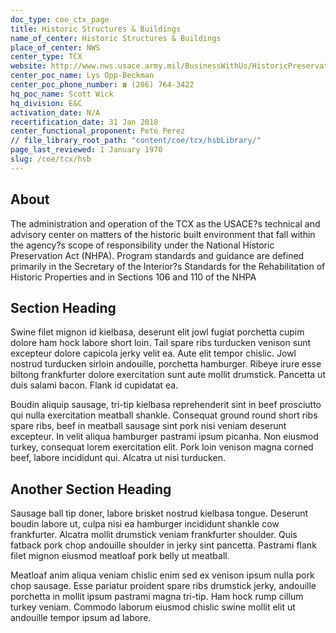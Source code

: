 ```yaml
---
doc_type: coe_ctx_page 
title: Historic Structures & Buildings
name_of_center: Historic Structures & Buildings
place_of_center: NWS
center_type: TCX
website: http://www.nws.usace.army.mil/BusinessWithUs/HistoricPreservation.aspx
center_poc_name: Lys Opp-Beckman
center_poc_phone_number: ☎ (206) 764-3422
hq_poc_name: Scott Wick
hq_division: E&C
activation_date: N/A
recertification_date: 31 Jan 2018
center_functional_proponent: Pete Perez
// file_library_root_path: "content/coe/tcx/hsbLibrary/" 
page_last_reviewed: 1 January 1970 
slug: /coe/tcx/hsb
---
```


## About 

The administration and operation of the TCX as the USACE?s technical and advisory center on matters of the historic built environment that fall within the agency?s scope of responsibility under the National Historic Preservation Act (NHPA). Program standards and guidance are defined primarily in the Secretary of the Interior?s Standards for the Rehabilitation of Historic Properties and in Sections 106 and 110 of the NHPA 

 ## Section Heading 

 Swine filet mignon id kielbasa, deserunt elit jowl fugiat porchetta cupim dolore ham hock labore short loin. Tail spare ribs turducken venison sunt excepteur dolore capicola jerky velit ea. Aute elit tempor chislic. Jowl nostrud turducken sirloin andouille, porchetta hamburger. Ribeye irure esse biltong frankfurter dolore exercitation sunt aute mollit drumstick. Pancetta ut duis salami bacon. Flank id cupidatat ea. 

 Boudin aliquip sausage, tri-tip kielbasa reprehenderit sint in beef prosciutto qui nulla exercitation meatball shankle. Consequat ground round short ribs spare ribs, beef in meatball sausage sint pork nisi veniam deserunt excepteur. In velit aliqua hamburger pastrami ipsum picanha. Non eiusmod turkey, consequat lorem exercitation elit. Pork loin venison magna corned beef, labore incididunt qui. Alcatra ut nisi turducken. 

 ## Another Section Heading 

 Sausage ball tip doner, labore brisket nostrud kielbasa tongue. Deserunt boudin labore ut, culpa nisi ea hamburger incididunt shankle cow frankfurter. Alcatra mollit drumstick veniam frankfurter shoulder. Quis fatback pork chop andouille shoulder in jerky sint pancetta. Pastrami flank filet mignon eiusmod meatloaf pork belly ut meatball. 

 Meatloaf anim aliqua veniam chislic enim sed ex venison ipsum nulla pork chop sausage. Esse pariatur proident spare ribs drumstick jerky, andouille porchetta in mollit ipsum pastrami magna tri-tip. Ham hock rump cillum turkey veniam. Commodo laborum eiusmod chislic swine mollit elit ut andouille tempor ipsum ad labore. 

